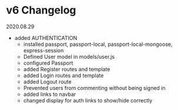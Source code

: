 # v6 Changelog

2020.08.29
* added AUTHENTICATION
    - installed passport, passport-local, passport-local-mongoose, express-session
    - Defined User model in models/user.js
    - configured Passport
    - added Register routes and template
    - added Login routes and template
    - added Logout route
    - Prevented users from commenting without being signed in
    - added links to navbar
    - changed display for auth links to show/hide correctly